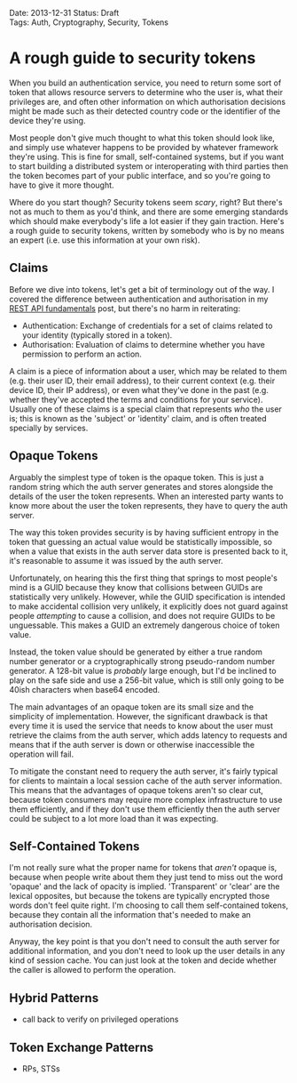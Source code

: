 Date: 2013-12-31
Status: Draft  
Tags: Auth, Cryptography, Security, Tokens  

# A rough guide to security tokens

When you build an authentication service, you need to return some sort of token that allows resource servers to determine who the user is, what their privileges are, and often other information on which authorisation decisions might be made such as their detected country code or the identifier of the device they're using.

Most people don't give much thought to what this token should look like, and simply use whatever happens to be provided by whatever framework they're using. This is fine for small, self-contained systems, but if you want to start building a distributed system or interoperating with third parties then the token becomes part of your public interface, and so you're going to have to give it more thought.

Where do you start though? Security tokens seem _scary_, right? But there's not as much to them as you'd think, and there are some emerging standards which should make everybody's life a lot easier if they gain traction. Here's a rough guide to security tokens, written by somebody who is by no means an expert (i.e. use this information at your own risk).

## Claims

Before we dive into tokens, let's get a bit of terminology out of the way. I covered the difference between authentication and authorisation in my [REST API fundamentals](/blog/restful-api-design-the-fundamentals) post, but there's no harm in reiterating:

- Authentication: Exchange of credentials for a set of claims related to your identity (typically stored in a token).
- Authorisation: Evaluation of claims to determine whether you have permission to perform an action.

A claim is a piece of information about a user, which may be related to them (e.g. their user ID, their email address), to their current context (e.g. their device ID, their IP address), or even what they've done in the past (e.g. whether they've accepted the terms and conditions for your service). Usually one of these claims is a special claim that represents _who_ the user is; this is known as the 'subject' or 'identity' claim, and is often treated specially by services.

## Opaque Tokens

Arguably the simplest type of token is the opaque token. This is just a random string which the auth server generates and stores alongside the details of the user the token represents. When an interested party wants to know more about the user the token represents, they have to query the auth server.

The way this token provides security is by having sufficient entropy in the token that guessing an actual value would be statistically impossible, so when a value that exists in the auth server data store is presented back to it, it's reasonable to assume it was issued by the auth server.

Unfortunately, on hearing this the first thing that springs to most people's mind is a GUID because they know that collisions between GUIDs are statistically very unlikely. However, while the GUID specification is intended to make accidental collision very unlikely, it explicitly does not guard against people _attempting_ to cause a collision, and does not require GUIDs to be unguessable. This makes a GUID an extremely dangerous choice of token value.

Instead, the token value should be generated by either a true random number generator or a cryptographically strong pseudo-random number generator. A 128-bit value is _probably_ large enough, but I'd be inclined to play on the safe side and use a 256-bit value, which is still only going to be 40ish characters when base64 encoded.

The main advantages of an opaque token are its small size and the simplicity of implementation. However, the significant drawback is that every time it is used the service that needs to know about the user must retrieve the claims from the auth server, which adds latency to requests and means that if the auth server is down or otherwise inaccessible the operation will fail.

To mitigate the constant need to requery the auth server, it's fairly typical for clients to maintain a local session cache of the auth server information. This means that the advantages of opaque tokens aren't so clear cut, because token consumers may require more complex infrastructure to use them efficiently, and if they don't use them efficiently then the auth server could be subject to a lot more load than it was expecting.



## Self-Contained Tokens

I'm not really sure what the proper name for tokens that _aren't_ opaque is, because when people write about them they just tend to miss out the word 'opaque' and the lack of opacity is implied. 'Transparent' or 'clear' are the lexical opposites, but because the tokens are typically encrypted those words don't feel quite right. I'm choosing to call them self-contained tokens, because they contain all the information that's needed to make an authorisation decision.

Anyway, the key point is that you don't need to consult the auth server for additional information, and you don't need to look up the user details in any kind of session cache. You can just look at the token and decide whether the caller is allowed to perform the operation.






## Hybrid Patterns

- call back to verify on privileged operations


## Token Exchange Patterns

- RPs, STSs







